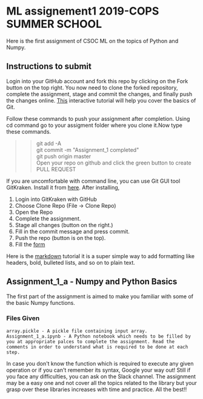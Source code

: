 # ML assignement1 2019-COPS SUMMER SCHOOL
Here is the first assignment of CSOC ML on the topics of Python and Numpy.

## Instructions to submit

Login into your GitHub account and fork this repo by clicking on the Fork button on the top right. You now need to clone the forked repository, complete the assignment, stage and commit the changes, and finally push the changes online. [This](https://try.github.io) interactive tutorial will help you cover the basics of Git.

Follow these commands to push your assignment after completion.
Using cd command go to your assigment folder where you clone it.Now type these commands.
  
>> git add -A  
>> git commit -m "Assignment_1 completed"  
>> git push origin master
<br> Open your repo on github and click the green button to create PULL REQUEST

If you are uncomfortable with command line, you can use Git GUI tool GitKraken. Install it from [here](https://www.gitkraken.com/download). After installing,
1. Login into GitKraken with GitHub
2. Choose Clone Repo (File -> Clone Repo)
3. Open the Repo
4. Complete the assignment.
5. Stage all changes (button on the right.)
6. Fill in the commit message and press commit.
7. Push the repo (button is on the top).
8. Fill the [form](https://forms.gle/8WfXbRVYT25LmKeu8)


Here is the [markdown](https://www.markdowntutorial.com/) tutorial it is a super simple way to add formatting like headers, bold, bulleted lists, and so on to plain text.

## Assignment_1_a - Numpy and Python Basics

The first part of the assignment is aimed to make you familiar with some of the basic Numpy functions.

### Files Given

	array.pickle - A pickle file containing input array.
	Assignment_1_a.ipynb - A Python notebook which needs to be filled by you at appropriate palces to complete the assignment. Read the comments in order to understand what is required to be done at each step. 

In case you don't know the function which is required to execute any given operation or if you can't remember its syntax, Google your way out! Still if you face any difficulties, you can ask on the Slack channel. The assignment may be a easy one and not cover all the topics related to the library but your grasp over these libraries increases with time and practice. All the best!!
